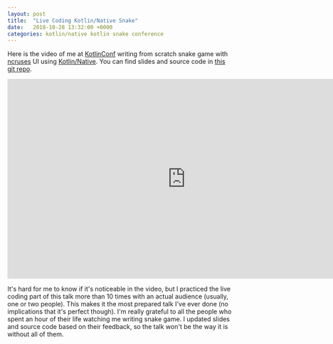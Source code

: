 ```yaml
---
layout: post
title:  "Live Coding Kotlin/Native Snake"
date:   2018-10-28 13:32:00 +0000
categories: kotlin/native kotlin snake conference
---
```


Here is the video of me at [KotlinConf](https://kotlinconf.com/) writing from scratch snake game 
with [ncruses](https://invisible-island.net/ncurses/ncurses-intro.html) UI 
using [Kotlin/Native](https://github.com/JetBrains/kotlin-native).
You can find slides and source code in [this git repo](https://github.com/dkandalov/kotlin-native-snake).
  
<p align="center">
	<iframe width="800" height="450" src="https://www.youtube.com/embed/U-gdJQeOVAk" frameborder="0" allowfullscreen></iframe>
</p>

It's hard for me to know if it's noticeable in the video, but I practiced the live coding part of this talk more than 10 times
with an actual audience (usually, one or two people). This makes it the most prepared talk I've ever done (no implications that it's perfect though).
I'm really grateful to all the people who spent an hour of their life watching me writing snake game.
I updated slides and source code based on their feedback, so the talk won't be the way it is without all of them.
